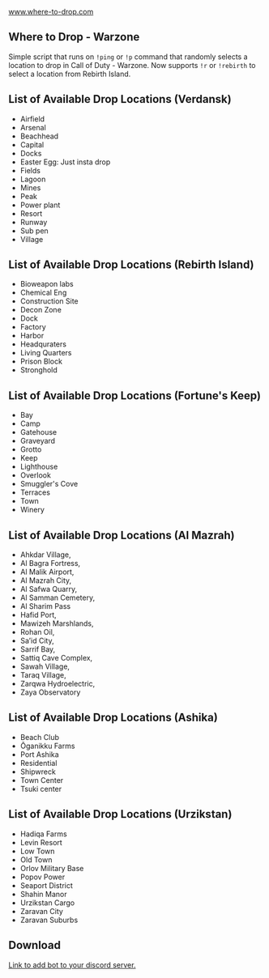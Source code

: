 www.where-to-drop.com

## Where to Drop - Warzone

Simple script that runs on `!ping` or `!p` command that randomly selects a location to drop in Call of Duty - Warzone. Now supports `!r` or `!rebirth` to select a location from Rebirth Island.

## List of Available Drop Locations (Verdansk)
- Airfield
- Arsenal
- Beachhead
- Capital
- Docks
- Easter Egg: Just insta drop
- Fields
- Lagoon
- Mines
- Peak
- Power plant
- Resort
- Runway
- Sub pen
- Village

## List of Available Drop Locations (Rebirth Island)

- Bioweapon labs
- Chemical Eng
- Construction Site
- Decon Zone
- Dock
- Factory
- Harbor
- Headquraters
- Living Quarters
- Prison Block
- Stronghold

## List of Available Drop Locations (Fortune's Keep)

- Bay
- Camp
- Gatehouse
- Graveyard
- Grotto
- Keep
- Lighthouse
- Overlook
- Smuggler's Cove
- Terraces
- Town
- Winery

## List of Available Drop Locations (Al Mazrah)
- Ahkdar Village, 
- Al Bagra Fortress,
- Al Malik Airport,
- Al Mazrah City,
- Al Safwa Quarry,
- Al Samman Cemetery,
- Al Sharim Pass
- Hafid Port,
- Mawizeh Marshlands,
- Rohan Oil,
- Sa’id City,
- Sarrif Bay,
- Sattiq Cave Complex,
- Sawah Village,
- Taraq Village,
- Zarqwa Hydroelectric,
- Zaya Observatory

## List of Available Drop Locations (Ashika)
- Beach Club
- Ōganikku Farms
- Port Ashika
- Residential
- Shipwreck
- Town Center
- Tsuki center

## List of Available Drop Locations (Urzikstan)
- Hadiqa Farms
- Levin Resort
- Low Town
- Old Town
- Orlov Military Base
- Popov Power
- Seaport District
- Shahin Manor
- Urzikstan Cargo
- Zaravan City
- Zaravan Suburbs

## Download

[Link to add bot to your discord server.](https://discordapp.com/oauth2/authorize?client_id=704184701115695165&scope=bot&permissions=5120)
